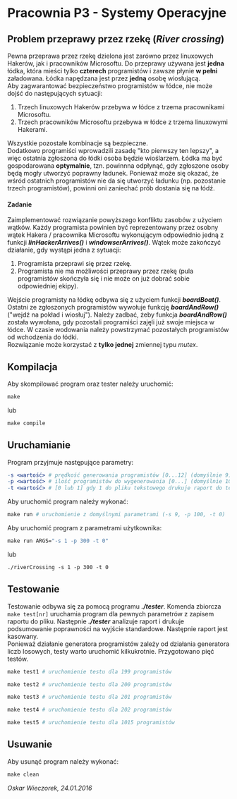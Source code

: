 # Pracownia P3 - Systemy Operacyjne

## Problem przeprawy przez rzekę (*River crossing*)
Pewna przeprawa przez rzekę dzielona jest zarówno przez linuxowych Hakerów, jak i pracowników Microsoftu. Do przeprawy używana jest **jedna** łódka, która mieści tylko **czterech** programistów i zawsze płynie **w pełni** załadowana. Łódka napędzana jest przez **jedną** osobę wiosłującą.<br />
Aby zagwarantować bezpieczeństwo programistów w łódce, nie może dojść do następujących sytuacji:

1. Trzech linuxowych Hakerów przebywa w łódce z trzema pracownikami Microsoftu.
2. Trzech pracowników Microsoftu przebywa w łódce z trzema linuxowymi Hakerami.

Wszystkie pozostałe kombinacje są bezpieczne.<br />
Dodatkowo programiści wprowadzili zasadę "kto pierwszy ten lepszy", a więc ostatnia zgłoszona do łódki osoba będzie wioślarzem. Łódka ma być gospodarowana **optymalnie**, tzn. powinnna odpłynąć, gdy zgłoszone osoby będą mogły utworzyć poprawny ładunek. Ponieważ może się okazać, że wśród ostatnich programistów nie da się utworzyć ładunku (np. pozostanie trzech programistów), powinni oni zaniechać prób dostania się na łódź.
#### Zadanie
Zaimplementować rozwiązanie powyższego konfliktu zasobów z użyciem wątków. Każdy programista powinien być reprezentowany przez osobny wątek Hakera / pracownika Microsoftu wykonującym odpowiednio jedną z funkcji **_linHackerArrives()_** i **_windowserArrives()_**. Wątek może zakończyć działanie, gdy wystąpi jedna z sytuacji:

1. Programista przeprawi się przez rzekę.
2. Programista nie ma możliwości przeprawy przez rzekę (pula programistów skończyła się i nie może on już dobrać sobie odpowiedniej ekipy).

Wejście programisty na łódkę odbywa się z użyciem funkcji **_boardBoat()_**. Ostatni ze zgłoszonych programistów wywołuje funkcję **_boardAndRow()_** ("wejdź na pokład i wiosłuj"). Należy zadbać, żeby funkcja **_boardAndRow()_** została wywołana, gdy pozostali programiści zajęli już swoje miejsca w łódce. W czasie wodowania należy powstrzymać pozostałych programistów od wchodzenia do łódki. <br />
Rozwiązanie może korzystać z **tylko jednej** zmiennej typu *mutex*.

## Kompilacja
Aby skompilować program oraz tester należy uruchomić:
```Makefile
make
```
lub
```Makefile
make compile
```
## Uruchamianie
Program przyjmuje następujące parametry:
```Makefile
-s <wartość> # prędkość generowania programistów [0...12] (domyślnie 9)
-p <wartość> # ilość programistów do wygenerowania [0...] (domyślnie 100)
-t <wartość> # [0 lub 1] gdy 1 do pliku tekstowego drukuje raport do testów (domyślnie 0) 
```
Aby uruchomić program należy wykonać:
```Makefile
make run # uruchomienie z domyślnymi parametrami (-s 9, -p 100, -t 0)
```
Aby uruchomić program z parametrami użytkownika:
```Makefile
make run ARGS="-s 1 -p 300 -t 0"
```
lub
```Makefile
./riverCrossing -s 1 -p 300 -t 0
```
## Testowanie
Testowanie odbywa się za pomocą programu **_./tester_**. Komenda zbiorcza ```make test[nr]``` uruchamia program dla pewnych parametrów z zapisem raportu do pliku. Następnie **_./tester_** analizuje raport i drukuje podsumowanie poprawności na wyjście standardowe. Następnie raport jest kasowany.<br />
Ponieważ działanie generatora programistów zależy od działania generatora liczb losowych, testy warto uruchomić kilkukrotnie. Przygotowano pięć testów.
```Makefile
make test1 # uruchomienie testu dla 199 programistów
```
```Makefile 
make test2 # uruchomienie testu dla 200 programistów
```
```Makefile
make test3 # uruchomienie testu dla 201 programistów
```
```Makefile
make test4 # uruchomienie testu dla 202 programistów
```
```Makefile
make test5 # uruchomienie testu dla 1015 programistów
```
## Usuwanie
Aby usunąć program należy wykonać:
```Makefile
make clean
```


*Oskar Wieczorek,  24.01.2016*
